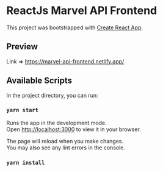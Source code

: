 # ReactJs Marvel API Frontend

This project was bootstrapped with [Create React App](https://github.com/facebook/create-react-app).

## Preview

Link => https://marvel-api-frontend.netlify.app/

## Available Scripts

In the project directory, you can run:

### `yarn start`

Runs the app in the development mode.\
Open [http://localhost:3000](http://localhost:3000) to view it in your browser.

The page will reload when you make changes.\
You may also see any lint errors in the console.

### `yarn install`
